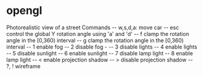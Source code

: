 # opengl
Photorealistic view of a street
Commands
		-- w,s,d,a: move car
                -- esc control the global Y rotation angle using 'a' and 'd'
		-- f clamp the rotation angle in the [0,360) interval
		-- g clamp the rotation angle in the [0,360) interval
		-- 1 enable fog
                -- 2 disable fog
     -          -- 3 disable lights
	        -- 4 enable lights
	        -- 5 disable sunlight
		-- 6 enable sunlight
		-- 7 disable lamp light
		-- 8 enable lamp light
		-- < enable projection shadow
		-- > disable projection shadow
		-- ?, ! wireframe
			
